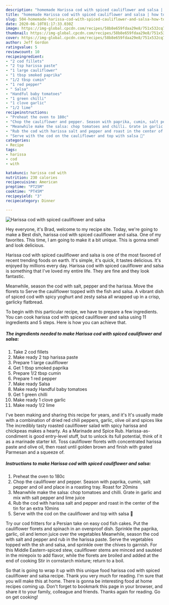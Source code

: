 ```yaml
---
description: "homemade Harissa cod with spiced cauliflower and salsa | how to make healthy Harissa cod with spiced cauliflower and salsa"
title: "homemade Harissa cod with spiced cauliflower and salsa | how to make healthy Harissa cod with spiced cauliflower and salsa"
slug: 504-homemade-harissa-cod-with-spiced-cauliflower-and-salsa-how-to-make-healthy-harissa-cod-with-spiced-cauliflower-and-salsa
date: 2020-06-10T01:17:33.030Z
image: https://img-global.cpcdn.com/recipes/58b8e659fdaa29e8/751x532cq70/harissa-cod-with-spiced-cauliflower-and-salsa-recipe-main-photo.jpg
thumbnail: https://img-global.cpcdn.com/recipes/58b8e659fdaa29e8/751x532cq70/harissa-cod-with-spiced-cauliflower-and-salsa-recipe-main-photo.jpg
cover: https://img-global.cpcdn.com/recipes/58b8e659fdaa29e8/751x532cq70/harissa-cod-with-spiced-cauliflower-and-salsa-recipe-main-photo.jpg
author: Jeff Gordon
ratingvalue: 5
reviewcount: 10
recipeingredient:
- "2 cod fillets"
- "2 tsp harissa paste"
- "1 large cauliflower"
- "1 tbsp smoked paprika"
- "1/2 tbsp cumin"
- "1 red pepper"
- " Salsa"
- "Handful baby tomatoes"
- "1 green chilli"
- "1 clove garlic"
- "1/2 lime"
recipeinstructions:
- "Preheat the oven to 180c"
- "Chop the cauliflower and pepper. Season with paprika, cumin, salt pepper and oil and place in a roasting tray. Roast for 20mins"
- "Meanwhile make the salsa: chop tomatoes and chilli. Grate in garlic and mix with salt pepper and lime juice"
- "Rub the cod with harissa salt and pepper and roast in the center of the tin for an extra 10mins"
- "Serve with the cod on the cauliflower and top with salsa 💃"
categories:
- Recipe
tags:
- harissa
- cod
- with

katakunci: harissa cod with 
nutrition: 230 calories
recipecuisine: American
preptime: "PT25M"
cooktime: "PT45M"
recipeyield: "3"
recipecategory: Dinner

---
```



![Harissa cod with spiced cauliflower and salsa](https://img-global.cpcdn.com/recipes/58b8e659fdaa29e8/751x532cq70/harissa-cod-with-spiced-cauliflower-and-salsa-recipe-main-photo.jpg)

Hey everyone, it's Brad, welcome to my recipe site. Today, we're going to make a Best dish, harissa cod with spiced cauliflower and salsa. One of my favorites. This time, I am going to make it a bit unique. This is gonna smell and look delicious.

Harissa cod with spiced cauliflower and salsa is one of the most favored of recent trending foods on earth. It's simple, it's quick, it tastes delicious. It's enjoyed by millions every day. Harissa cod with spiced cauliflower and salsa is something that I've loved my entire life. They are fine and they look fantastic.

Meanwhile, season the cod with salt, pepper and the harissa. Move the florets to Serve the cauliflower topped with the fish and salsa. A vibrant dish of spiced cod with spicy yoghurt and zesty salsa all wrapped up in a crisp, garlicky flatbread.


To begin with this particular recipe, we have to prepare a few ingredients. You can cook harissa cod with spiced cauliflower and salsa using 11 ingredients and 5 steps. Here is how you can achieve that.

<!--inarticleads1-->

##### The ingredients needed to make Harissa cod with spiced cauliflower and salsa:

1. Take 2 cod fillets
1. Make ready 2 tsp harissa paste
1. Prepare 1 large cauliflower
1. Get 1 tbsp smoked paprika
1. Prepare 1/2 tbsp cumin
1. Prepare 1 red pepper
1. Make ready  Salsa
1. Make ready Handful baby tomatoes
1. Get 1 green chilli
1. Make ready 1 clove garlic
1. Make ready 1/2 lime


I&#39;ve been making and sharing this recipe for years, and it&#39;s It&#39;s usually made with a combination of dried red chili peppers, garlic, olive oil and spices like The incredibly tasty roasted cauliflower salad with spicy harissa and chickpeas makes a hearty. As a Marinade and Spice Rub. Harissa-as-condiment is good entry-level stuff, but to unlock its full potential, think of it as a marinade starter kit. Toss cauliflower florets with concentrated harissa paste and olive oil, then roast until golden brown and finish with grated Parmesan and a squeeze of. 

<!--inarticleads2-->

##### Instructions to make Harissa cod with spiced cauliflower and salsa:

1. Preheat the oven to 180c
1. Chop the cauliflower and pepper. Season with paprika, cumin, salt pepper and oil and place in a roasting tray. Roast for 20mins
1. Meanwhile make the salsa: chop tomatoes and chilli. Grate in garlic and mix with salt pepper and lime juice
1. Rub the cod with harissa salt and pepper and roast in the center of the tin for an extra 10mins
1. Serve with the cod on the cauliflower and top with salsa 💃


Try our cod fritters for a Persian take on easy cod fish cakes. Put the cauliflower florets and spinach in an ovenproof dish. Sprinkle the paprika, garlic, oil and lemon juice over the vegetables Meanwhile, season the cod with salt and pepper and rub in the harissa paste. Serve the vegetables topped with the sh and salsa, and sprinkle over the chives to garnish. For this Middle Eastern-spiced stew, cauliflower stems are minced and sautéed in the mirepoix to add flavor, while the florets are broiled and added at the end of cooking Stir in cornstarch mixture; return to a boil. 

So that is going to wrap it up with this unique food harissa cod with spiced cauliflower and salsa recipe. Thank you very much for reading. I'm sure that you will make this at home. There is gonna be interesting food at home recipes coming up. Don't forget to bookmark this page in your browser, and share it to your family, colleague and friends. Thanks again for reading. Go on get cooking!
